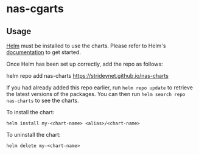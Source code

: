 # nas-cgarts

## Usage

[Helm](https://helm.sh) must be installed to use the charts.  Please refer to
Helm's [documentation](https://helm.sh/docs) to get started.

Once Helm has been set up correctly, add the repo as follows:

  helm repo add nas-charts https://strideynet.github.io/nas-charts

If you had already added this repo earlier, run `helm repo update` to retrieve
the latest versions of the packages.  You can then run `helm search repo
nas-charts` to see the charts.

To install the <chart-name> chart:

    helm install my-<chart-name> <alias>/<chart-name>

To uninstall the chart:

    helm delete my-<chart-name>
